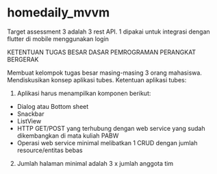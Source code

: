 # homedaily_mvvm

Target assessment 3 adalah 3 rest API. 1 dipakai untuk integrasi dengan flutter di mobile menggunakan login

KETENTUAN TUGAS BESAR DASAR PEMROGRAMAN PERANGKAT BERGERAK

Membuat kelompok tugas besar masing-masing 3 orang mahasiswa.
Mendiskusikan konsep aplikasi tubes.
Ketentuan aplikasi tubes:
1. Aplikasi harus menampilkan komponen berikut:
- Dialog atau Bottom sheet
- Snackbar
- ListView
- HTTP GET/POST yang terhubung dengan web service yang sudah dikembangkan di mata kuliah PABW
- Operasi web service minimal melibatkan 1 CRUD dengan jumlah resource/entitas bebas
2. Jumlah halaman minimal adalah 3 x jumlah anggota tim
